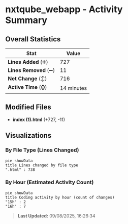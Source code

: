 # nxtqube_webapp - Activity Summary 

## Overall Statistics

| Stat                   | Value                                                             |
| ---------------------- | ----------------------------------------------------------------- |
| **Lines Added** (➕)   | 727                                          |
| **Lines Removed** (➖) | 11                                        |
| **Net Change** (↕)    | 716                |
| **Active Time** (⌚)   | 14 minutes |


## Modified Files
- **index (1).html** (+727, -11)

## Visualizations

### By File Type (Lines Changed)

```mermaid
pie showData
title Lines changed by file type
".html" : 738
```

### By Hour (Estimated Activity Count)

```mermaid
pie showData
title Coding activity by hour (count of changes)
"15h" : 2
"16h" : 7
```


> **Last Updated:** 09/08/2025, 16:26:34